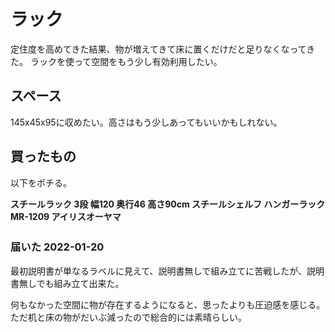 # ラック

定住度を高めてきた結果、物が増えてきて床に置くだけだと足りなくなってきた。
ラックを使って空間をもう少し有効利用したい。

## スペース

145x45x95に収めたい。高さはもう少しあってもいいかもしれない。

## 買ったもの

以下をポチる。

**スチールラック 3段 幅120 奥行46 高さ90cm スチールシェルフ ハンガーラック MR-1209 アイリスオーヤマ**  
<a href="https://hb.afl.rakuten.co.jp/ichiba/237bb381.c018bb57.237bb383.97ae0b7a/?pc=https%3A%2F%2Fitem.rakuten.co.jp%2Fk-sumai%2F539610%2F&link_type=pict&ut=eyJwYWdlIjoiaXRlbSIsInR5cGUiOiJwaWN0Iiwic2l6ZSI6IjI0MHgyNDAiLCJuYW0iOjEsIm5hbXAiOiJyaWdodCIsImNvbSI6MSwiY29tcCI6ImRvd24iLCJwcmljZSI6MSwiYm9yIjoxLCJjb2wiOjEsImJidG4iOjEsInByb2QiOjAsImFtcCI6ZmFsc2V9" target="_blank" rel="nofollow sponsored noopener" style="word-wrap:break-word;"  ><img src="https://hbb.afl.rakuten.co.jp/hgb/237bb381.c018bb57.237bb383.97ae0b7a/?me_id=1294162&item_id=10004731&pc=https%3A%2F%2Fthumbnail.image.rakuten.co.jp%2F%400_mall%2Fk-sumai%2Fcabinet%2Fbn%2F07413617%2F539610.jpg%3F_ex%3D240x240&s=240x240&t=pict" border="0" style="margin:2px" alt="" title=""></a>

### 届いた 2022-01-20

最初説明書が単なるラベルに見えて、説明書無しで組み立てに苦戦したが、説明書無しでも組み立て出来た。

何もなかった空間に物が存在するようになると、思ったよりも圧迫感を感じる。
ただ机と床の物がだいぶ減ったので総合的には素晴らしい。